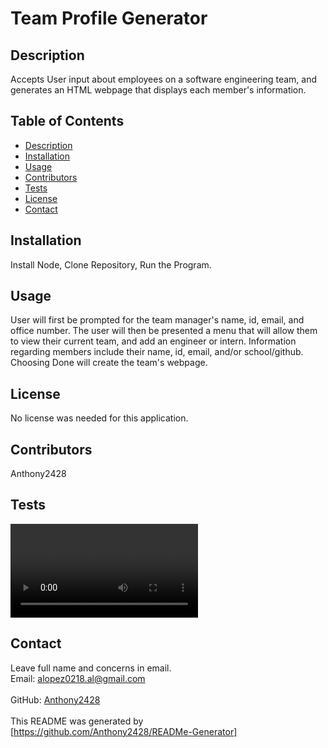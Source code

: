# Team Profile Generator
## Description
Accepts User input about employees on a software engineering team, and generates an HTML webpage that displays each member's information. <br />
## Table of Contents
- [Description](#description)
- [Installation](#installation)
- [Usage](#usage)
- [Contributors](#contributors)
- [Tests](#tests)
- [License](#license)
- [Contact](#contact) <br />
## Installation
Install Node, Clone Repository, Run the Program. <br />
## Usage
User will first be prompted for the team manager's name, id, email, and office number. The user will then be presented a menu that will allow them to view their current team, and add an engineer or intern. Information regarding members include their name, id, email, and/or school/github. Choosing Done will create the team's webpage. <br />
## License
No license was needed for this application. <br /> 
## Contributors
Anthony2428 <br />
## Tests
![Walkthrough of Web App:](./TeamProfile-Generator-Video.mov)<br />
## Contact 
Leave full name and concerns in email.<br /> 
Email: alopez0218.al@gmail.com<br /><br />
GitHub: [Anthony2428](https://github.com/Anthony2428)<br />
<br />
This README was generated by [https://github.com/Anthony2428/READMe-Generator]
